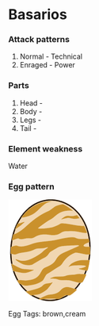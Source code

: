 # Basarios

### Attack patterns
1. Normal - Technical
2. Enraged - Power

### Parts
1. Head - 
2. Body - 
3. Legs - 
4. Tail - 

### Element weakness
Water 

### Egg pattern
![image info](../assets/basarios.png)

Egg Tags: brown,cream